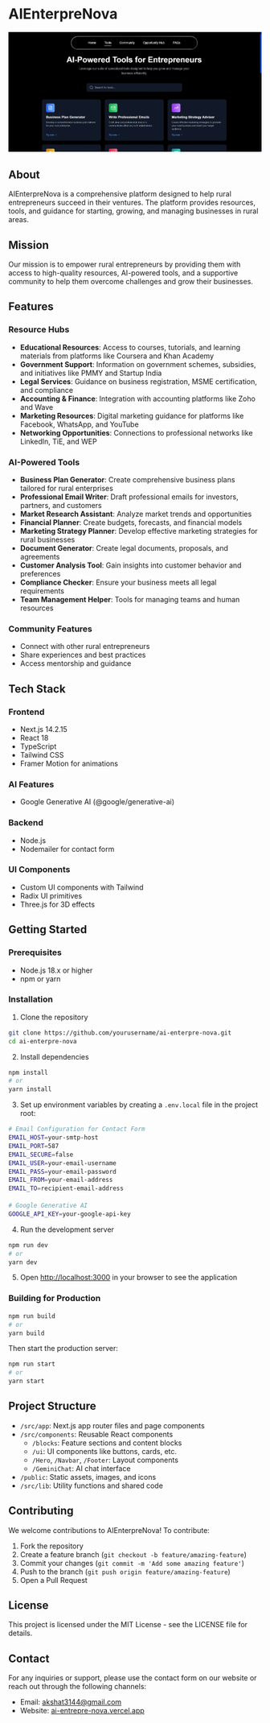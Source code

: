# AIEnterpreNova

![AIEnterpreNova](image.png)

## About
AIEnterpreNova is a comprehensive platform designed to help rural entrepreneurs succeed in their ventures. The platform provides resources, tools, and guidance for starting, growing, and managing businesses in rural areas.

## Mission
Our mission is to empower rural entrepreneurs by providing them with access to high-quality resources, AI-powered tools, and a supportive community to help them overcome challenges and grow their businesses.

## Features

### Resource Hubs
- **Educational Resources**: Access to courses, tutorials, and learning materials from platforms like Coursera and Khan Academy
- **Government Support**: Information on government schemes, subsidies, and initiatives like PMMY and Startup India
- **Legal Services**: Guidance on business registration, MSME certification, and compliance
- **Accounting & Finance**: Integration with accounting platforms like Zoho and Wave
- **Marketing Resources**: Digital marketing guidance for platforms like Facebook, WhatsApp, and YouTube
- **Networking Opportunities**: Connections to professional networks like LinkedIn, TiE, and WEP

### AI-Powered Tools
- **Business Plan Generator**: Create comprehensive business plans tailored for rural enterprises
- **Professional Email Writer**: Draft professional emails for investors, partners, and customers
- **Market Research Assistant**: Analyze market trends and opportunities
- **Financial Planner**: Create budgets, forecasts, and financial models
- **Marketing Strategy Planner**: Develop effective marketing strategies for rural businesses
- **Document Generator**: Create legal documents, proposals, and agreements
- **Customer Analysis Tool**: Gain insights into customer behavior and preferences
- **Compliance Checker**: Ensure your business meets all legal requirements
- **Team Management Helper**: Tools for managing teams and human resources

### Community Features
- Connect with other rural entrepreneurs
- Share experiences and best practices
- Access mentorship and guidance

## Tech Stack

### Frontend
- Next.js 14.2.15
- React 18
- TypeScript
- Tailwind CSS
- Framer Motion for animations

### AI Features
- Google Generative AI (@google/generative-ai)

### Backend
- Node.js
- Nodemailer for contact form

### UI Components
- Custom UI components with Tailwind
- Radix UI primitives
- Three.js for 3D effects

## Getting Started

### Prerequisites
- Node.js 18.x or higher
- npm or yarn

### Installation

1. Clone the repository
```bash
git clone https://github.com/yourusername/ai-enterpre-nova.git
cd ai-enterpre-nova
```

2. Install dependencies
```bash
npm install
# or
yarn install
```

3. Set up environment variables by creating a `.env.local` file in the project root:
```bash
# Email Configuration for Contact Form
EMAIL_HOST=your-smtp-host
EMAIL_PORT=587
EMAIL_SECURE=false
EMAIL_USER=your-email-username
EMAIL_PASS=your-email-password
EMAIL_FROM=your-email-address
EMAIL_TO=recipient-email-address

# Google Generative AI
GOOGLE_API_KEY=your-google-api-key
```

4. Run the development server
```bash
npm run dev
# or
yarn dev
```

5. Open [http://localhost:3000](http://localhost:3000) in your browser to see the application

### Building for Production

```bash
npm run build
# or
yarn build
```

Then start the production server:

```bash
npm run start
# or
yarn start
```

## Project Structure

- `/src/app`: Next.js app router files and page components
- `/src/components`: Reusable React components
  - `/blocks`: Feature sections and content blocks
  - `/ui`: UI components like buttons, cards, etc.
  - `/Hero`, `/Navbar`, `/Footer`: Layout components
  - `/GeminiChat`: AI chat interface
- `/public`: Static assets, images, and icons
- `/src/lib`: Utility functions and shared code

## Contributing

We welcome contributions to AIEnterpreNova! To contribute:

1. Fork the repository
2. Create a feature branch (`git checkout -b feature/amazing-feature`)
3. Commit your changes (`git commit -m 'Add some amazing feature'`)
4. Push to the branch (`git push origin feature/amazing-feature`)
5. Open a Pull Request

## License

This project is licensed under the MIT License - see the LICENSE file for details.

## Contact

For any inquiries or support, please use the contact form on our website or reach out through the following channels:

- Email: [akshat3144@gmail.com](mailto:akshat3144@gmail.com)
- Website: [ai-entrepre-nova.vercel.app](https://ai-entrepre-nova.vercel.app/)
